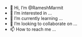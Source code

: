 - 👋 Hi, I’m @RameshMarmit
- 👀 I’m interested in ...
- 🌱 I’m currently learning ...
- 💞️ I’m looking to collaborate on ...
- 📫 How to reach me ...

<!---
RameshMarmit/RameshMarmit is a ✨ special ✨ repository because its `README.md` (this file) appears on your GitHub profile.
You can click the Preview link to take a look at your changes.
--->
